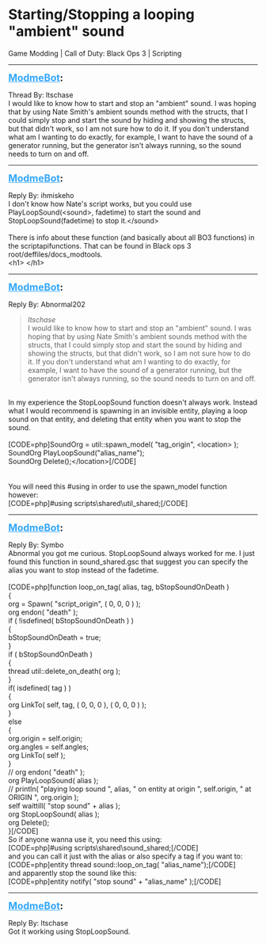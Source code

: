 # Starting/Stopping a looping "ambient" sound
Game Modding | Call of Duty: Black Ops 3 | Scripting

---
<strong style="font-size: 1.4em;"><span style="text-decoration: underline;text-decoration-color: #34a7f9;"><span style="color:#34a7f9;">ModmeBot</span></span>:</strong>

<p>Thread By: ltschase<br />I would like to know how to start and stop an &quot;ambient&quot; sound. I was hoping that by using Nate Smith&#39;s ambient sounds method with the structs, that I could simply stop and start the sound by hiding and showing the structs, but that didn&#39;t work, so I am not sure how to do it. If you don&#39;t understand what am I wanting to do exactly, for example, I want to have the sound of a generator running, but the generator isn&#39;t always running, so the sound needs to turn on and off.</p>

---
<strong style="font-size: 1.4em;"><span style="text-decoration: underline;text-decoration-color: #34a7f9;"><span style="color:#34a7f9;">ModmeBot</span></span>:</strong>

<p>Reply By: ihmiskeho<br />I don&#39;t know how Nate&#39;s script works, but you could use PlayLoopSound(&lt;sound&gt;, fadetime) to start the sound and StopLoopSound(fadetime) to stop it.&lt;/sound&gt;<br /> <br />There is info about these function (and basically about all BO3 functions) in the scriptapifunctions. That can be found in Black ops 3 root/deffiles/docs_modtools.<br />&lt;h1&gt; &lt;/h1&gt;</p>

---
<strong style="font-size: 1.4em;"><span style="text-decoration: underline;text-decoration-color: #34a7f9;"><span style="color:#34a7f9;">ModmeBot</span></span>:</strong>

<p>Reply By: Abnormal202<br /><blockquote><em>ltschase</em><br />I would like to know how to start and stop an &quot;ambient&quot; sound. I was hoping that by using Nate Smith&#39;s ambient sounds method with the structs, that I could simply stop and start the sound by hiding and showing the structs, but that didn&#39;t work, so I am not sure how to do it. If you don&#39;t understand what am I wanting to do exactly, for example, I want to have the sound of a generator running, but the generator isn&#39;t always running, so the sound needs to turn on and off.</blockquote><br /> In my experience the StopLoopSound function doesn&#39;t always work. Instead what I would recommend is spawning in an invisible entity, playing a loop sound on that entity, and deleting that entity when you want to stop the sound.<br /> <br />[CODE=php]SoundOrg = util::spawn_model( &quot;tag_origin&quot;, &lt;location&gt; );<br />SoundOrg PlayLoopSound(&quot;alias_name&quot;);<br />SoundOrg Delete();&lt;/location&gt;[/CODE]<br /> <br /> <br />You will need this #using in order to use the spawn_model function however:<br />[CODE=php]#using scripts\shared\util_shared;[/CODE]</p>

---
<strong style="font-size: 1.4em;"><span style="text-decoration: underline;text-decoration-color: #34a7f9;"><span style="color:#34a7f9;">ModmeBot</span></span>:</strong>

<p>Reply By: Symbo<br />Abnormal you got me curious. StopLoopSound always worked for me. I just found this function in sound_shared.gsc that suggest you can specify the alias you want to stop instead of the fadetime. <br /> <br />[CODE=php]function loop_on_tag( alias, tag, bStopSoundOnDeath )<br />{<br />	org = Spawn( &quot;script_origin&quot;, ( 0, 0, 0 ) );<br />	org endon( &quot;death&quot; );<br />	if ( !isdefined( bStopSoundOnDeath ) )<br />	{<br />		bStopSoundOnDeath = true;<br />	}<br />	if ( bStopSoundOnDeath )<br />	{<br />		thread util::delete_on_death( org );<br />	}<br />	if( isdefined( tag ) )<br />	{<br />		org LinkTo( self, tag, ( 0, 0, 0 ), ( 0, 0, 0 ) );<br />	}<br />	else<br />	{<br />		org.origin = self.origin;<br />		org.angles = self.angles;<br />		org LinkTo( self );<br />	}<br />	//	org endon( &quot;death&quot; );<br />	org PlayLoopSound( alias );<br />	//	println( &quot;playing loop sound &quot;, alias, &quot; on entity at origin &quot;, self.origin, &quot; at ORIGIN &quot;, org.origin );<br />	self waittill( &quot;stop sound&quot; + alias );<br />	org StopLoopSound( alias );<br />	org Delete();<br />}[/CODE]<br />So if anyone wanna use it, you need this using: <br />[CODE=php]#using scripts\shared\sound_shared;[/CODE]<br />and you can call it just with the alias or also specify a tag if you want to: <br />[CODE=php]entity thread sound::loop_on_tag( &quot;alias_name&quot;);[/CODE]<br />and apparently stop the sound like this: <br />[CODE=php]entity notify( &quot;stop sound&quot; + &quot;alias_name&quot; );[/CODE]</p>

---
<strong style="font-size: 1.4em;"><span style="text-decoration: underline;text-decoration-color: #34a7f9;"><span style="color:#34a7f9;">ModmeBot</span></span>:</strong>

<p>Reply By: ltschase<br />Got it working using StopLoopSound.</p>
